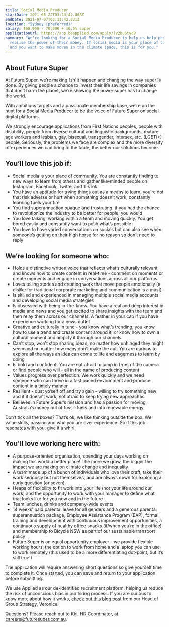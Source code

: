 ```yaml
---
title: Social Media Producer
startDate: 2021-06-22T03:13:42.808Z
endDate: 2021-07-07T03:13:42.831Z
location: "Sydney (preferred)"
salary: $60,000 - 70,000 + 10.5% super
applicationUrl: https://app.beapplied.com/apply/lv2bu6tyd9
summary: "We're looking for a Social Media Producer to help us help people
  realise the power of their money. If social media is your place of community
  and you want to make moves in the climate space, this is for you."
---
```

## About Future Super

At Future Super, we’re making \[sh]it happen and changing the way super is done. By giving people a chance to invest their life savings in companies that don’t harm the planet, we’re showing the power super has to change the world. 

With ambitious targets and a passionate membership base, we’re on the hunt for a Social Media Producer to be the voice of Future Super on social digital platforms.

We strongly encourage applications from First Nations peoples, people with disability, people from diverse cultural and linguistic backgrounds, mature age workers and lesbian, gay, bisexual, transgender, intersex, etc. (LGBTI+) people. Seriously, the problems we face are complex and the more diversity of experiences we can bring to the table, the better our solutions become.

## You’ll love this job if:

* Social media is your place of community. You are constantly finding to new ways to learn from others and gather like-minded people on Instagram, Facebook, Twitter and TikTok
* You have an aptitude for trying things out as a means to learn, you’re not that risk adverse or hurt when something doesn’t work, constantly learning fuels your fire 
* You find superannuation opaque and frustrating, if you had the chance to revolutionize the industry to be better for people, you would 
* You love talking, working within a team and moving quickly. You get bored easily and constantly want to push what’s possible
* You love to have varied conversations on socials but can also see when someone’s getting on their high horse for no reason so don’t need to reply

## We’re looking for someone who:

* Holds a distinctive written voice that reflects what’s culturally relevant and knows how to create content in real-time - comment on moments or create moments and engage in conversations across all our platforms
* Loves telling stories and creating work that move people emotionally (a dislike for traditional corporate marketing and communication is a must)
* Is skilled and experienced in managing multiple social media accounts and developing social media strategies
* Is obsessed with being in-the-know. You have a real and deep interest in media and news and you get excited to share insights with the team and then relay them across our channels. A feather in your cap if you have experience working for a news outlet  
* Creative and culturally in tune - you know what’s trending, you know how to use a trend and create content around it, or know how to own a cultural moment and amplify it through our channels 
* Can’t stop, won’t stop sharing ideas, no matter how unhinged they might seem and no matter how many don’t make the cut. You are curious to explore all the ways an idea can come to life and eagerness to learn by doing 
* Is bold and confident. You are not afraid to jump in front of the camera or find people who will - all in the name of producing content 
* Values progress over perfection. We work quickly and we need someone who can thrive in a fast paced environment and produce content in a timely manner 
* Resilient - dust yo’self off and try again - willing to try something new and if it doesn’t work, not afraid to keep trying new approaches 
* Believes in Future Super’s mission and has a passion for moving Australia’s money out of fossil-fuels and into renewable energy

Don’t tick all the boxes? That’s ok, we like thinking outside the box. We value skills, passion and who you are over experience. So if this job resonates with you, give it a whirl. 

## You'll love working here with:

* A purpose-oriented organisation, spending your days working on making this world a better place! The more we grow, the bigger the impact we are making on climate change and inequality
* A team made up of a bunch of individuals who love their craft, take their work seriously but not themselves, and are always down for exploring a curly question (or seven).
* Heaps of flexibility to fit work into your life (not your life around our work) and the opportunity to work with your manager to define what that looks like for you now and in the future
* Team lunches, drinks and company-wide events
* 14 weeks’ paid parental leave for all genders and a generous parental superannuation package, Employee Assistance Program (EAP), formal training and development with continuous improvement opportunities, a continuous supply of healthy office snacks (if/when you’re in the office) and membership to Bicycle NSW as part of our sustainable transport policy
* Future Super is an equal opportunity employer – we provide flexible working hours, the option to work from home and a laptop you can use to work remotely (this used to be a more differentiating dot-point, but it’s still true!)

The application will require answering short questions so give yourself time to complete it. Once started, you can save and return to your application before submitting.

We use Applied as our de-identified recruitment platform, helping us reduce the risk of unconscious bias in our hiring process. If you are curious to know more about how it works, [check out this blog post](/blog/how-de-identified-recruitment-is-improving-the-diversity-of-our-team/) from our Head of Group Strategy, Veronica!

Questions? Please reach out to Khi, HR Coordinator, at [careers@futuresuper.com.au](mailto:careers@futuresuper.com.au?subject=Working%20at%20Future%20Super).
